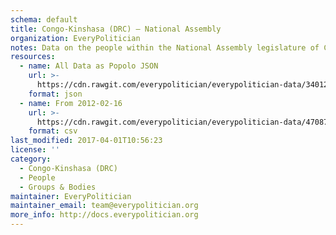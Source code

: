 ```yaml
---
schema: default
title: Congo-Kinshasa (DRC) — National Assembly
organization: EveryPolitician
notes: Data on the people within the National Assembly legislature of Congo-Kinshasa (DRC).
resources:
  - name: All Data as Popolo JSON
    url: >-
      https://cdn.rawgit.com/everypolitician/everypolitician-data/34012bcdb917675a13f404b8e4701b308adf8b1f/data/Congo-Kinshasa/Assembly/ep-popolo-v1.0.json
    format: json
  - name: From 2012-02-16
    url: >-
      https://cdn.rawgit.com/everypolitician/everypolitician-data/47087463bdf1ecbad42a9792df0c2b1b89b90353/data/Congo-Kinshasa/Assembly/term-2012.csv
    format: csv
last_modified: 2017-04-01T10:56:23
license: ''
category:
  - Congo-Kinshasa (DRC)
  - People
  - Groups & Bodies
maintainer: EveryPolitician
maintainer_email: team@everypolitician.org
more_info: http://docs.everypolitician.org
---
```

